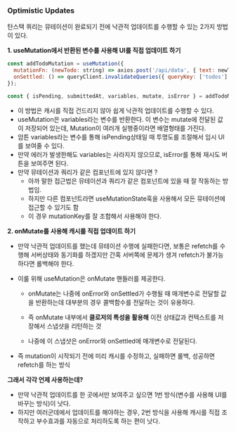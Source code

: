 ### Optimistic Updates

탄스택 쿼리는 뮤테이션이 완료되기 전에 낙관적 업데이트를 수행할 수 있는 2가지 방법이 있다.

**1. useMutation에서 반환된 변수를 사용해 UI를 직접 업데이트 하기**

```js
const addTodoMutation = useMutation({
  mutationFn: (newTodo: string) => axios.post('/api/data', { text: newTodo }),
  onSettled: () => queryClient.invalidateQueries({ queryKey: ['todos'] }),
});

const { isPending, submittedAt, variables, mutate, isError } = addTodoMutation;
```

- 이 방법은 캐시를 직접 건드리지 않아 쉽게 낙관적 업데이트를 수행할 수 있다.
- useMutation은 variables라는 변수를 반환한다. 이 변수는 mutate에 전달된 값이 저장되어 있는데, Mutation이 여러개 실행중이라면 배열형태를 가진다.
- 암튼 variables라는 변수를 통해 isPending상태일 때 투명도를 조절해서 임시 UI를 보여줄 수 있다.
- 만약 에러가 발생한해도 variables는 사라지지 않으므로, isError를 통해 재시도 버튼을 보여주면 된다.
- 만약 뮤테이션과 쿼리가 같은 컴포넌트에 있지 않다면 ?
  - 아까 말한 접근법은 뮤테이션과 쿼리가 같은 컴포넌트에 있을 때 잘 작동하는 방법임.
  - 하지만 다른 컴포넌트라면 useMutationState훅을 사용해서 모든 뮤테이션에 접근할 수 있기도 함
  - 이 경우 mutationKey를 잘 조합해서 사용해야 한다.

**2. onMutate를 사용해 캐시를 직접 업데이트 하기**

- 만약 낙관적 업데이트를 했는데 뮤테이션 수행에 실패한다면, 보통은 refetch를 수행해 서버상태와 동기화를 하겠지만 간혹 서버쪽에 문제가 생겨 refetch가 불가능 하다면 롤백해야 한다.
- 이룰 위해 useMutation은 onMutate 핸들러를 제공한다.

  - onMutate는 나중에 onError와 onSettled가 수행될 때 매개변수로 전달할 값을 반환하는데 대부분의 경우 콜백함수를 전달하는 것이 유용하다.
  - 즉 onMutate 내부에서 **클로저의 특성을 활용해** 이전 상태값과 컨텍스트를 저장해서 스냅샷을 리턴하는 것

  - 나중에 이 스냅샷은 onError와 onSettled에 매개변수로 전달된다.

- 즉 mutation이 시작되기 전에 미리 캐시를 수정하고, 실패하면 롤백, 성공하면 refetch를 하는 방식

**그래서 각각 언제 사용하는데?**

- 만약 낙관적 업데이트를 한 곳에서만 보여주고 싶으면 1번 방식(변수를 사용해 UI를 바꾸는 방식)이 낫다.
- 하지만 여러군데에서 업데이트를 해야하는 경우, 2번 방식을 사용해 캐시를 직접 조작하고 부수효과를 자동으로 처리하도록 하는 편이 낫다.
